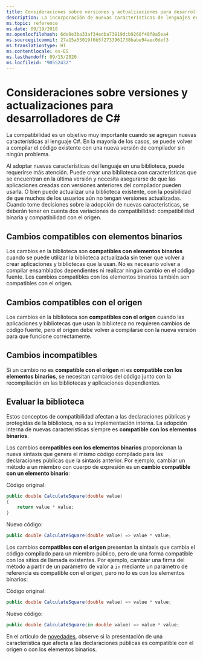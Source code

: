 ```yaml
---
title: Consideraciones sobre versiones y actualizaciones para desarrolladores de C#
description: La incorporación de nuevas características de lenguajes en la biblioteca puede afectar al código que la utiliza.
ms.topic: reference
ms.date: 09/19/2018
ms.openlocfilehash: 6de0e3ba33af34edba73819dcb9268f40f8a5ea4
ms.sourcegitcommit: 27a15a55019f6b5f2733961738babe94aec0def3
ms.translationtype: HT
ms.contentlocale: es-ES
ms.lasthandoff: 09/15/2020
ms.locfileid: "90552432"
---
```

# <a name="version-and-update-considerations-for-c-developers"></a>Consideraciones sobre versiones y actualizaciones para desarrolladores de C#

La compatibilidad es un objetivo muy importante cuando se agregan nuevas características al lenguaje C#. En la mayoría de los casos, se puede volver a compilar el código existente con una nueva versión de compilador sin ningún problema.

Al adoptar nuevas características del lenguaje en una biblioteca, puede requerirse más atención. Puede crear una biblioteca con características que se encuentran en la última versión y necesita asegurarse de que las aplicaciones creadas con versiones anteriores del compilador pueden usarla. O bien puede actualizar una biblioteca existente, con la posibilidad de que muchos de los usuarios aún no tengan versiones actualizadas. Cuando tome decisiones sobre la adopción de nuevas características, se deberán tener en cuenta dos variaciones de compatibilidad: compatibilidad binaria y compatibilidad con el origen.

## <a name="binary-compatible-changes"></a>Cambios compatibles con elementos binarios

Los cambios en la biblioteca son **compatibles con elementos binarios** cuando se puede utilizar la biblioteca actualizada sin tener que volver a crear aplicaciones y bibliotecas que la usan. No es necesario volver a compilar ensamblados dependientes ni realizar ningún cambio en el código fuente. Los cambios compatibles con los elementos binarios también son compatibles con el origen.

## <a name="source-compatible-changes"></a>Cambios compatibles con el origen

Los cambios en la biblioteca son **compatibles con el origen** cuando las aplicaciones y bibliotecas que usan la biblioteca no requieren cambios de código fuente, pero el origen debe volver a compilarse con la nueva versión para que funcione correctamente.

## <a name="incompatible-changes"></a>Cambios incompatibles

Si un cambio no es **compatible con el origen** ni es **compatible con los elementos binarios**, se necesitan cambios del código junto con la recompilación en las bibliotecas y aplicaciones dependientes.

## <a name="evaluate-your-library"></a>Evaluar la biblioteca

Estos conceptos de compatibilidad afectan a las declaraciones públicas y protegidas de la biblioteca, no a su implementación interna. La adopción interna de nuevas características siempre es **compatible con los elementos binarios**.  

Los cambios **compatibles con los elementos binarios** proporcionan la nueva sintaxis que genera el mismo código compilado para las declaraciones públicas que la sintaxis anterior. Por ejemplo, cambiar un método a un miembro con cuerpo de expresión es un **cambio compatible con un elemento binario**:

Código original:

```csharp
public double CalculateSquare(double value)
{
    return value * value;
}
```

Nuevo código:

```csharp
public double CalculateSquare(double value) => value * value;
```

Los cambios **compatibles con el origen** presentan la sintaxis que cambia el código compilado para un miembro público, pero de una forma compatible con los sitios de llamada existentes. Por ejemplo, cambiar una firma del método a partir de un parámetro de valor a `in` mediante un parámetro de referencia es compatible con el origen, pero no lo es con los elementos binarios:

Código original:

```csharp
public double CalculateSquare(double value) => value * value;
```

Nuevo código:

```csharp
public double CalculateSquare(in double value) => value * value;
```

En el artículo de [novedades](./csharp-9.md), observe si la presentación de una característica que afecta a las declaraciones públicas es compatible con el origen o con los elementos binarios.
